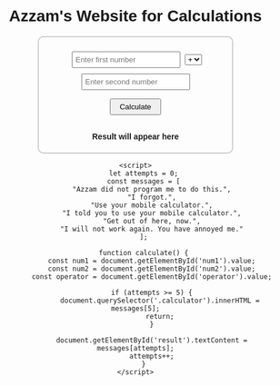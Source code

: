 <!DOCTYPE html>
<html>
<head>
    <title>Azzam's Calculator</title>
    <style>
        body {
            font-family: Arial, sans-serif;
            text-align: center;
            margin-top: 50px;
        }
        .calculator {
            width: 300px;
            margin: 0 auto;
            padding: 20px;
            border: 2px solid #ccc;
            border-radius: 10px;
        }
        input {
            margin: 5px;
            padding: 5px;
        }
        button {
            margin: 10px;
            padding: 5px 15px;
            cursor: pointer;
        }
        #result {
            margin-top: 20px;
            font-weight: bold;
        }
    </style>
</head>
<body>
    <h1>Azzam's Website for Calculations</h1>
    <div class="calculator">
        <input type="number" id="num1" placeholder="Enter first number">
        <select id="operator">
            <option value="+">+</option>
            <option value="-">-</option>
            <option value="*">×</option>
            <option value="/">÷</option>
        </select>
        <input type="number" id="num2" placeholder="Enter second number">
        <br>
        <button onclick="calculate()">Calculate</button>
        <div id="result">Result will appear here</div>
    </div>

    <script>
        let attempts = 0;
        const messages = [
            "Azzam did not program me to do this.",
            "I forgot.",
            "Use your mobile calculator.",
            "I told you to use your mobile calculator.",
            "Get out of here, now.",
            "I will not work again. You have annoyed me."
        ];

        function calculate() {
            const num1 = document.getElementById('num1').value;
            const num2 = document.getElementById('num2').value;
            const operator = document.getElementById('operator').value;
            
            if (attempts >= 5) {
                document.querySelector('.calculator').innerHTML = messages[5];
                return;
            }

            document.getElementById('result').textContent = messages[attempts];
            attempts++;
        }
    </script>
</body>
</html>
